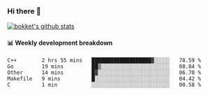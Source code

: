 ### Hi there 👋
[![bokket's github stats](https://github-readme-stats.vercel.app/api?username=bokket&show_icons=true&count_private=true)](https://github.com/anuraghazra/github-readme-stats)

#### :bar_chart: Weekly development breakdown
<!--START_SECTION:waka-->
```text
C++        2 hrs 55 mins   ███████████████████▓░░░░░   78.59 % 
Go         19 mins         ██▒░░░░░░░░░░░░░░░░░░░░░░   08.84 % 
Other      14 mins         █▓░░░░░░░░░░░░░░░░░░░░░░░   06.70 % 
Makefile   9 mins          █░░░░░░░░░░░░░░░░░░░░░░░░   04.42 % 
C          1 min           ░░░░░░░░░░░░░░░░░░░░░░░░░   00.58 % 
```
<!--END_SECTION:waka-->

